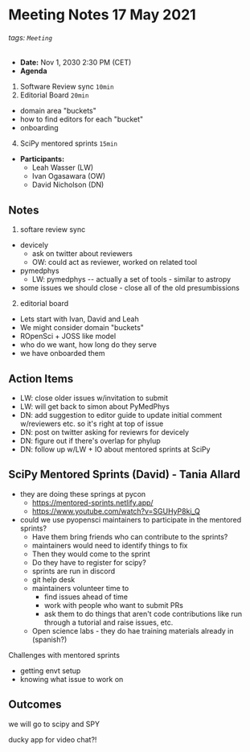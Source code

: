 # Meeting Notes 17 May 2021

###### tags: `Meeting`


- **Date:** Nov 1, 2030 2:30 PM (CET)
- **Agenda**
1. Software Review sync `10min`
2. Editorial Board `20min`
  + domain area "buckets"
  + how to find editors for each "bucket"
  + onboarding
4. SciPy mentored sprints `15min`
- **Participants:**
    - Leah Wasser (LW)
    - Ivan Ogasawara (OW)
    - David Nicholson (DN)


## Notes
<!-- Other important details discussed during the meeting can be entered here. -->
1. softare review sync
 + devicely
   + ask on twitter about reviewers
   + OW: could act as reviewer, worked on related tool
 + pymedphys
   + LW: pymedphys -- actually a set of tools -  similar to astropy
 + some issues we should close  - close all of the old presumbissions
2. editorial board
  +  Lets start with Ivan, David and Leah
  +  We might consider domain "buckets"
  + ROpenSci + JOSS like model
  + who do we want, how long do they serve
  + we have onboarded them

## Action Items
- LW: close older issues w/invitation to submit
- LW: will get back to simon about PyMedPhys
- DN: add suggestion to editor guide to update initial comment w/reviewers etc. so it's right at top of issue
- DN: post on twitter asking for reviewrs for devicely
- DN: figure out if there's overlap for phylup
- DN: follow up w/LW + IO about mentored sprints at SciPy

## SciPy Mentored Sprints (David) - Tania Allard
* they are doing these springs at pycon
  * https://mentored-sprints.netlify.app/
  * https://www.youtube.com/watch?v=SGUHyP8ki_Q
* could we use pyopensci maintainers to participate in the mentored sprints?
    * Have them bring friends who can contribute to the sprints?
    * maintainers would need to identify things to fix
    * Then they would come to the sprint
    * Do they have to register for scipy?
    * sprints are run in discord
    * git help desk
    * maintainers volunteer time to
        * find issues ahead of time
        * work with people  who want to submit PRs
        * ask them to do things that aren't code contributions like run through a tutorial and raise issues, etc.
    * Open science labs - they do hae training materials already in (spanish?)


Challenges with mentored sprints
*  getting envt setup
*  knowing what issue to work on


## Outcomes
we will go to scipy and SPY

ducky app for video chat?!
